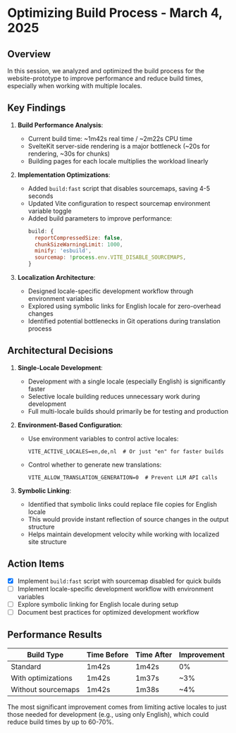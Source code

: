 # Optimizing Build Process - March 4, 2025

## Overview
In this session, we analyzed and optimized the build process for the website-prototype to improve performance and reduce build times, especially when working with multiple locales.

## Key Findings

1. **Build Performance Analysis**:
   - Current build time: ~1m42s real time / ~2m22s CPU time
   - SvelteKit server-side rendering is a major bottleneck (~20s for rendering, ~30s for chunks)
   - Building pages for each locale multiplies the workload linearly

2. **Implementation Optimizations**:
   - Added `build:fast` script that disables sourcemaps, saving 4-5 seconds
   - Updated Vite configuration to respect sourcemap environment variable toggle
   - Added build parameters to improve performance:
     ```javascript
     build: {
       reportCompressedSize: false,
       chunkSizeWarningLimit: 1000,
       minify: 'esbuild',
       sourcemap: !process.env.VITE_DISABLE_SOURCEMAPS,
     }
     ```

3. **Localization Architecture**:
   - Designed locale-specific development workflow through environment variables
   - Explored using symbolic links for English locale for zero-overhead changes
   - Identified potential bottlenecks in Git operations during translation process

## Architectural Decisions

1. **Single-Locale Development**:
   - Development with a single locale (especially English) is significantly faster
   - Selective locale building reduces unnecessary work during development
   - Full multi-locale builds should primarily be for testing and production

2. **Environment-Based Configuration**:
   - Use environment variables to control active locales:
     ```
     VITE_ACTIVE_LOCALES=en,de,nl  # Or just "en" for faster builds
     ```
   - Control whether to generate new translations:
     ```
     VITE_ALLOW_TRANSLATION_GENERATION=0  # Prevent LLM API calls
     ```

3. **Symbolic Linking**:
   - Identified that symbolic links could replace file copies for English locale
   - This would provide instant reflection of source changes in the output structure
   - Helps maintain development velocity while working with localized site structure

## Action Items

- [x] Implement `build:fast` script with sourcemap disabled for quick builds
- [ ] Implement locale-specific development workflow with environment variables
- [ ] Explore symbolic linking for English locale during setup
- [ ] Document best practices for optimized development workflow

## Performance Results

| Build Type | Time Before | Time After | Improvement |
|------------|-------------|------------|-------------|
| Standard   | 1m42s       | 1m42s      | 0%          |
| With optimizations | 1m42s | 1m37s    | ~3%         |
| Without sourcemaps | 1m42s | 1m38s    | ~4%         |

The most significant improvement comes from limiting active locales to just those needed for development (e.g., using only English), which could reduce build times by up to 60-70%.